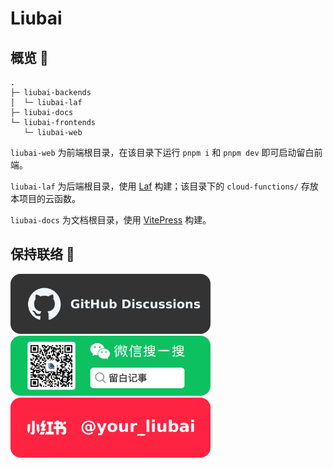 # Liubai


## 概览 📂

```
.
├─ liubai-backends
│  └─ liubai-laf
├─ liubai-docs
└─ liubai-frontends
   └─ liubai-web
```

`liubai-web` 为前端根目录，在该目录下运行 `pnpm i` 和 `pnpm dev` 即可启动留白前端。

`liubai-laf` 为后端根目录，使用 [Laf](https://github.com/labring/laf) 构建；该目录下的 `cloud-functions/` 存放本项目的云函数。

`liubai-docs` 为文档根目录，使用 [VitePress](https://vitepress.dev/) 构建。


## 保持联络 👋

<a href="https://github.com/yenche123/liubai/discussions" title="GitHub Discussions">
  <img src="./assets/github.png" width="320" style="border-radius: 16px; overflow: hidden;" />
</a>

<img src="./assets/weixin.png" width="320" style="border-radius: 16px; overflow: hidden;" />

<a href="https://www.xiaohongshu.com/user/profile/5d1642d80000000011033c24" target="_blank" title="xhs">
  <img src="./assets/xhs.png" width="320" style="border-radius: 16px; overflow: hidden;" />
</a>
